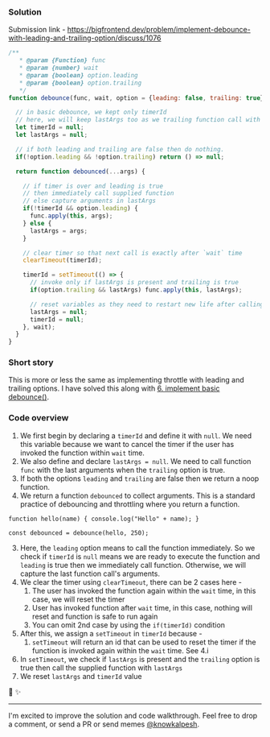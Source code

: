 ### Solution

Submission link - https://bigfrontend.dev/problem/implement-debounce-with-leading-and-trailing-option/discuss/1076

```js
/**
   * @param {Function} func
   * @param {number} wait
   * @param {boolean} option.leading
   * @param {boolean} option.trailing
   */
function debounce(func, wait, option = {leading: false, trailing: true}) {

  // in basic debounce, we kept only timerId
  // here, we will keep lastArgs too as we trailing function call with last arguments
  let timerId = null;
  let lastArgs = null;

  // if both leading and trailing are false then do nothing.
  if(!option.leading && !option.trailing) return () => null;

  return function debounced(...args) {

    // if timer is over and leading is true
    // then immediately call supplied function
    // else capture arguments in lastArgs
    if(!timerId && option.leading) {
      func.apply(this, args);
    } else {
      lastArgs = args;
    }

    // clear timer so that next call is exactly after `wait` time
    clearTimeout(timerId);

    timerId = setTimeout(() => {
      // invoke only if lastArgs is present and trailing is true
      if(option.trailing && lastArgs) func.apply(this, lastArgs); 

      // reset variables as they need to restart new life after calling this function 
      lastArgs = null;
      timerId = null;
    }, wait);
  }
}
```

### Short story
This is more or less the same as implementing throttle with leading and trailing options. I have solved this along with [6. implement basic debounce()](https://github.com/kalpeshsingh/data-structure-agorithms-in-js/blob/master/6.md). 

### Code overview
1. We first begin by declaring a `timerId` and define it with `null`. We need this variable because we want to cancel the timer if the user has invoked the function within `wait` time.
1. We also define and declare `lastArgs = null`. We need to call function `func` with the last arguments when the `trailing` option is true.
1. If both the options `leading` and `trailing` are false then we return a noop function.
1. We return a function `debounced` to collect arguments. This is a standard practice of debouncing and throttling where you return a function. <br />
```
function hello(name) { console.log("Hello" + name); }

const debounced = debounce(hello, 250);
```
3. Here, the `leading` option means to call the function immediately. So we check if `timerId` is `null` means we are ready to execute the function and `leading` is true then we immediately call function. 
Otherwise, we will capture the last function call's arguments.
4. We clear the timer using `clearTimeout`, there can be 2 cases here - 
    1. The user has invoked the function again within the `wait` time, in this case, we will reset the timer
    1. User has invoked function after `wait` time, in this case, nothing will reset and function is safe to run again
    1. You can omit 2nd case by using the `if(timerId)` condition
5. After this, we assign a `setTimeout` in `timerId` because - 
    1. `setTimeout` will return an id that can be used to reset the timer if the function is invoked again within the `wait` time. See 4.i
6. In `setTimeout`, we check if `lastArgs` is present and the `trailing` option is true then call the supplied function with `lastArgs`
7. We reset `lastArgs` and `timerId` value

🌻 ✨

---

I'm excited to improve the solution and code walkthrough. Feel free to drop a comment, or send a PR or send memes [@knowkalpesh](https://twitter.com/knowkalpesh).
